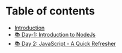 # Table of contents

* [Introduction](README.md)
* [📚 Day-1: Introduction to NodeJs](day-1-introduction-to-nodejs.md)
* [📚 Day 2: JavaScript - A Quick Refresher](day-2-javascript-a-quick-refresher.md)
